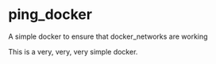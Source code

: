# ping_docker
A simple docker to ensure that docker_networks are working


This is a very, very, very simple docker. 
